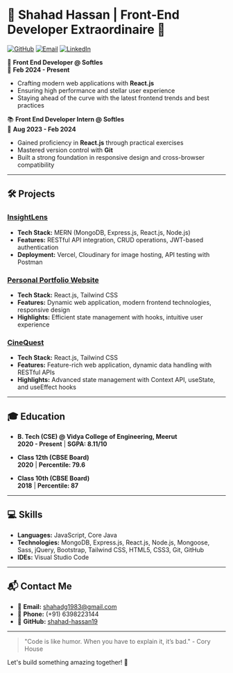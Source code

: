 # 🌟 Shahad Hassan | Front-End Developer Extraordinaire 🌟

[![GitHub](https://img.shields.io/badge/GitHub-shahad--hassan19-181717?style=flat&logo=github)](https://github.com/shahad-hassan19)
[![Email](https://img.shields.io/badge/Email-shahadg1983%40gmail.com-EA4335?style=flat&logo=gmail)](mailto:shahadg1983@gmail.com)
[![LinkedIn](https://img.shields.io/badge/LinkedIn-shahad--hassan-0077B5?style=flat&logo=linkedin)](https://www.linkedin.com/in/shahad-hassan-123456789/)

🚀 **Front End Developer @ Softles**  
📅 **Feb 2024 - Present**

- Crafting modern web applications with **React.js**
- Ensuring high performance and stellar user experience
- Staying ahead of the curve with the latest frontend trends and best practices

📚 **Front End Developer Intern @ Softles**  
📅 **Aug 2023 - Feb 2024**

- Gained proficiency in **React.js** through practical exercises
- Mastered version control with **Git**
- Built a strong foundation in responsive design and cross-browser compatibility

---

## 🛠️ Projects

### [InsightLens](#)
- **Tech Stack:** MERN (MongoDB, Express.js, React.js, Node.js)
- **Features:** RESTful API integration, CRUD operations, JWT-based authentication
- **Deployment:** Vercel, Cloudinary for image hosting, API testing with Postman

### [Personal Portfolio Website](#)
- **Tech Stack:** React.js, Tailwind CSS
- **Features:** Dynamic web application, modern frontend technologies, responsive design
- **Highlights:** Efficient state management with hooks, intuitive user experience

### [CineQuest](#)
- **Tech Stack:** React.js, Tailwind CSS
- **Features:** Feature-rich web application, dynamic data handling with RESTful APIs
- **Highlights:** Advanced state management with Context API, useState, and useEffect hooks

---

## 🎓 Education

- **B. Tech (CSE) @ Vidya College of Engineering, Meerut**  
  **2020 - Present** | **SGPA: 8.11/10**

- **Class 12th (CBSE Board)**  
  **2020** | **Percentile: 79.6**

- **Class 10th (CBSE Board)**  
  **2018** | **Percentile: 87**

---

## 💻 Skills

- **Languages:** JavaScript, Core Java
- **Technologies:** MongoDB, Express.js, React.js, Node.js, Mongoose, Sass, jQuery, Bootstrap, Tailwind CSS, HTML5, CSS3, Git, GitHub
- **IDEs:** Visual Studio Code

---

## 📬 Contact Me

- 📧 **Email:** [shahadg1983@gmail.com](mailto:shahadg1983@gmail.com)
- 📱 **Phone:** (+91) 6398223144
- 💼 **GitHub:** [shahad-hassan19](https://github.com/shahad-hassan19)

---

> "Code is like humor. When you have to explain it, it’s bad." - Cory House

Let's build something amazing together! 🚀
